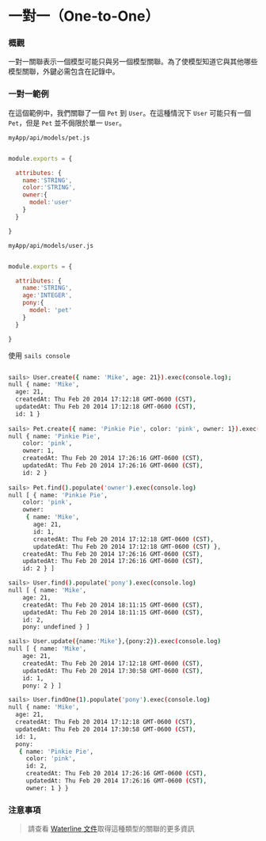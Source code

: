 # 一對一（One-to-One）
### 概觀

一對一關聯表示一個模型可能只與另一個模型關聯。為了使模型知道它與其他哪些模型關聯，外鍵必需包含在記錄中。

### 一對一範例

在這個範例中，我們關聯了一個 `Pet` 到 `User`。在這種情況下 `User` 可能只有一個 `Pet`，但是 `Pet` 並不侷限於單一 `User`。


`myApp/api/models/pet.js`

```javascript

module.exports = {

  attributes: {
    name:'STRING',
    color:'STRING',
    owner:{
      model:'user'
    }
  }

}


```

`myApp/api/models/user.js`

```javascript

module.exports = {

  attributes: {
    name:'STRING',
    age:'INTEGER',
    pony:{
      model: 'pet'
    }
  }

}
```

使用 `sails console`

```sh

sails> User.create({ name: 'Mike', age: 21}).exec(console.log);
null { name: 'Mike',
  age: 21,
  createdAt: Thu Feb 20 2014 17:12:18 GMT-0600 (CST),
  updatedAt: Thu Feb 20 2014 17:12:18 GMT-0600 (CST),
  id: 1 }
  
sails> Pet.create({ name: 'Pinkie Pie', color: 'pink', owner: 1}).exec(console.log)
null { name: 'Pinkie Pie',
    color: 'pink',
    owner: 1,
    createdAt: Thu Feb 20 2014 17:26:16 GMT-0600 (CST),
    updatedAt: Thu Feb 20 2014 17:26:16 GMT-0600 (CST),
    id: 2 }
    
sails> Pet.find().populate('owner').exec(console.log)
null [ { name: 'Pinkie Pie',
    color: 'pink',
    owner: 
     { name: 'Mike',
       age: 21,
       id: 1,
       createdAt: Thu Feb 20 2014 17:12:18 GMT-0600 (CST),
       updatedAt: Thu Feb 20 2014 17:12:18 GMT-0600 (CST) },
    createdAt: Thu Feb 20 2014 17:26:16 GMT-0600 (CST),
    updatedAt: Thu Feb 20 2014 17:26:16 GMT-0600 (CST),
    id: 2 } ]

sails> User.find().populate('pony').exec(console.log)
null [ { name: 'Mike',
    age: 21,
    createdAt: Thu Feb 20 2014 18:11:15 GMT-0600 (CST),
    updatedAt: Thu Feb 20 2014 18:11:15 GMT-0600 (CST),
    id: 2,
    pony: undefined } ]

sails> User.update({name:'Mike'},{pony:2}).exec(console.log)
null [ { name: 'Mike',
    age: 21,
    createdAt: Thu Feb 20 2014 17:12:18 GMT-0600 (CST),
    updatedAt: Thu Feb 20 2014 17:30:58 GMT-0600 (CST),
    id: 1,
    pony: 2 } ]

sails> User.findOne(1).populate('pony').exec(console.log)
null { name: 'Mike',
  age: 21,
  createdAt: Thu Feb 20 2014 17:12:18 GMT-0600 (CST),
  updatedAt: Thu Feb 20 2014 17:30:58 GMT-0600 (CST),
  id: 1,
  pony: 
   { name: 'Pinkie Pie',
     color: 'pink',
     id: 2,
     createdAt: Thu Feb 20 2014 17:26:16 GMT-0600 (CST),
     updatedAt: Thu Feb 20 2014 17:26:16 GMT-0600 (CST),
     owner: 1 } }

```
### 注意事項
> 請查看 [Waterline 文件](https://github.com/balderdashy/waterline-docs/blob/master/associations.md)取得這種類型的關聯的更多資訊


<docmeta name="uniqueID" value="OnetoOne169258">
<docmeta name="displayName" value="One-to-One">

